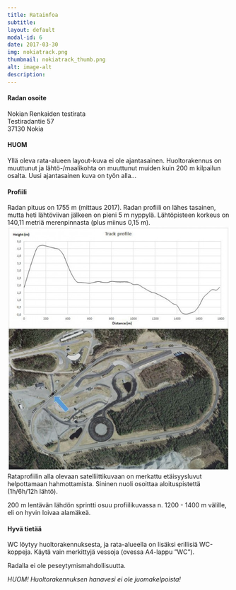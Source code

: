 ```yaml
---
title: Ratainfoa
subtitle: 
layout: default
modal-id: 6
date: 2017-03-30
img: nokiatrack.png
thumbnail: nokiatrack_thumb.png
alt: image-alt
description:
---
```


#### Radan osoite

Nokian Renkaiden testirata  
Testiradantie 57  
37130 Nokia

#### HUOM

Yllä oleva rata-alueen layout-kuva ei ole ajantasainen. Huoltorakennus on muuttunut ja lähtö-/maalikohta on muuttunut muiden kuin 200 m kilpailun osalta. Uusi ajantasainen kuva on työn alla...

#### Profiili

Radan pituus on 1755 m (mittaus 2017). Radan profiili on lähes tasainen, mutta heti lähtöviivan jälkeen on pieni 5 m nyppylä.
Lähtöpisteen korkeus on 140,11 metriä merenpinnasta (plus miinus 0,15 m).
![Rataprofiili](/img/portfolio/uusirataprofiili.jpg "2008 mitattu profiili")
Rataprofiilin alla olevaan satelliittikuvaan on merkattu etäisyysluvut helpottamaan hahmottamista. Sininen nuoli osoittaa aloituspistettä (1h/6h/12h lähtö).

200 m lentävän lähdön sprintti osuu profiilikuvassa n. 1200 - 1400 m välille, eli on hyvin loivaa alamäkeä.

#### Hyvä tietää

WC löytyy huoltorakennuksesta, ja rata-alueella on lisäksi erillisiä WC-koppeja. Käytä vain merkittyjä
vessoja (ovessa A4-lappu ”WC”).

Radalla ei ole peseytymismahdollisuutta.

*HUOM! Huoltorakennuksen hanavesi ei ole juomakelpoista!*

